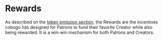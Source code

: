 # Rewards

As described on the [token emission section](supply-and-distribution/token-emission.md), the Rewards are the incentives cobogo has designed for Patrons to fund their favorite Creator while also being rewarded. It is a win-win mechanism for both Patrons and Creators.&#x20;

